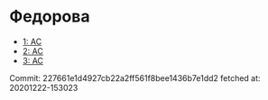# Федорова
- [1: AC](1.md)
- [2: AC](2.md)
- [3: AC](3.md)

Commit: 227661e1d4927cb22a2ff561f8bee1436b7e1dd2
 fetched at: 20201222-153023
